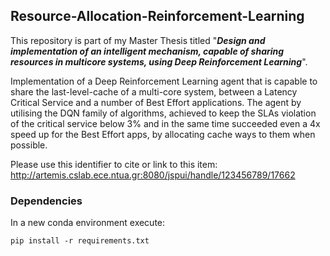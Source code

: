 ## Resource-Allocation-Reinforcement-Learning

This repository is part of my Master Thesis titled "__*Design and implementation of an intelligent mechanism,
capable of sharing resources in multicore systems, using Deep Reinforcement Learning*__".

Implementation of a Deep Reinforcement Learning agent that is capable to share the last-level-cache of a multi-core system, between a Latency Critical Service and a number of Best Effort applications. The agent by utilising the DQN family of algorithms, achieved to keep the SLAs violation of the critical service below 3\% and in the same time succeeded even a 4x speed up for the Best Effort apps, by allocating cache ways to them when possible.

Please use this identifier to cite or link to this item: http://artemis.cslab.ece.ntua.gr:8080/jspui/handle/123456789/17662

### Dependencies

In a new conda environment execute: 
    
    pip install -r requirements.txt
    
